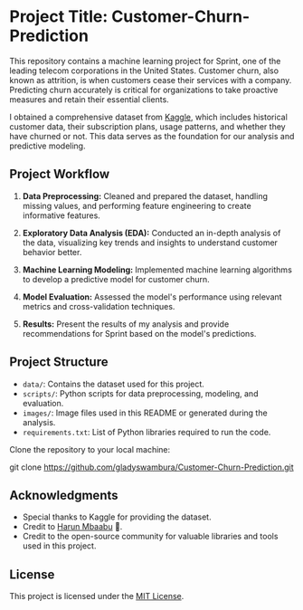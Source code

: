 ﻿# Project Title: Customer-Churn-Prediction

This repository contains a machine learning project for Sprint, one of the leading telecom corporations in the United States. Customer churn, also known as attrition, is when customers cease their services with a company. Predicting churn accurately is critical for organizations to take proactive measures and retain their essential clients.

I obtained a comprehensive dataset from [Kaggle](https://www.kaggle.com/code/hiimanshuagarwal/customer-churn-prediction/input), which includes historical customer data, their subscription plans, usage patterns, and whether they have churned or not. This data serves as the foundation for our analysis and predictive modeling.

## Project Workflow

1. **Data Preprocessing:** Cleaned and prepared the dataset, handling missing values, and performing feature engineering to create informative features.

2. **Exploratory Data Analysis (EDA):** Conducted an in-depth analysis of the data, visualizing key trends and insights to understand customer behavior better.

3. **Machine Learning Modeling:** Implemented machine learning algorithms to develop a predictive model for customer churn.

4. **Model Evaluation:** Assessed the model's performance using relevant metrics and cross-validation techniques.

5. **Results:** Present the results of my analysis and provide recommendations for Sprint based on the model's predictions.

## Project Structure

- `data/`: Contains the dataset used for this project.
- `scripts/`: Python scripts for data preprocessing, modeling, and evaluation.
- `images/`: Image files used in this README or generated during the analysis.
- `requirements.txt`: List of Python libraries required to run the code.

Clone the repository to your local machine:

git clone https://github.com/gladyswambura/Customer-Churn-Prediction.git

## Acknowledgments

- Special thanks to Kaggle for providing the dataset.
- Credit to [Harun Mbaabu](https://github.com/HarunMbaabu) 🙏.
- Credit to the open-source community for valuable libraries and tools used in this project.

## License

This project is licensed under the [MIT License](LICENSE).
